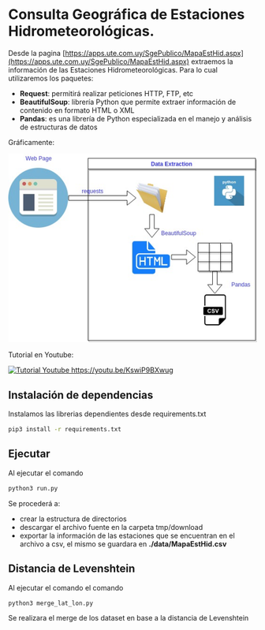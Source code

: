 # Consulta Geográfica de Estaciones Hidrometeorológicas.

Desde la pagina [https://apps.ute.com.uy/SgePublico/MapaEstHid.aspx](https://apps.ute.com.uy/SgePublico/MapaEstHid.aspx) 
extraemos la información de las Estaciones Hidrometeorológicas. 
Para lo cual utilizaremos los paquetes:
 - **Request**: permitirá realizar peticiones HTTP, FTP, etc
 - **BeautifulSoup**:  librería Python que permite extraer información de contenido en formato HTML o XML 
 - **Pandas**: es una librería de Python especializada en el manejo y análisis de estructuras de datos

Gráficamente:

![ValidacionProductosSatelitales](assets/img/ValidacionProductosSatelitales.jpg "Diagrama del proceso.")

Tutorial en Youtube:

[![Tutorial Youtube https://youtu.be/KswiP9BXwug ](https://img.youtube.com/vi/KswiP9BXwug/0.jpg)](https://www.youtube.com/watch?v=KswiP9BXwug)



## Instalación de dependencias
Instalamos las librerias dependientes desde requirements.txt

```bash
pip3 install -r requirements.txt
```

## Ejecutar
Al ejecutar el comando 

```bash
python3 run.py
```
Se procederá a:
 - crear la estructura de directorios
 - descargar el archivo fuente en la carpeta tmp/download
 - exportar la información de las estaciones que se encuentran en el archivo a csv, el mismo se guardara en **./data/MapaEstHid.csv**


## Distancia de Levenshtein
Al ejecutar el comando el comando 

```bash
python3 merge_lat_lon.py
```
Se realizara el merge de los dataset en base a la distancia de Levenshtein